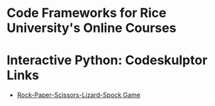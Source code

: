 # Code Frameworks for Rice University's Online Courses

# Interactive Python: Codeskulptor Links

- [Rock-Paper-Scissors-Lizard-Spock Game](https://py2.codeskulptor.org/#user2-idPIJmB1Tm-11.py)
